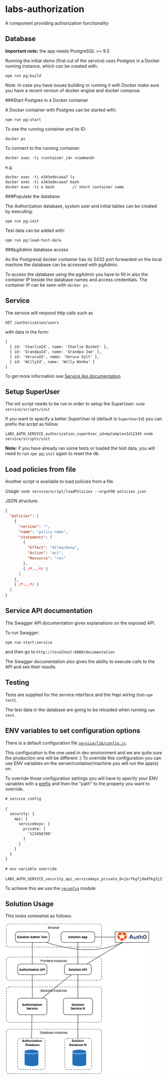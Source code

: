 # labs-authorization

A component providing authorization functionality

## Database

**Important note:** the app needs PostgreSQL >= 9.5

Running the initial demo (first cut of the service) uses Postgres in a Docker running instance, which can be created with:

```
npm run pg:build
```

Note: In case you have issues building or running it with Docker make sure you have a recent version of docker engine and docker compose.

###Start Postgres in a Docker container

A Docker container with Postgres can be started with:
```
npm run pg:start
```

To see the running container and its ID:
```
docker ps
```

To connect to the running container:
```
docker exec -ti <container_id> <command>
```
e.g.
```
docker exec -ti e343edecaaa7 ls
docker exec -ti e343edecaaa7 bash
docker exec -ti e bash        // short container name
```

###Populate the database

The Authorization database, system user and initial tables
can be created by executing:

```
npm run pg:init
```

Test data can be added with:
```
npm run pg:load-test-data
```

###pgAdmin database access

As the Postgresql docker container has its 5432 port forwarded on the local machine the database can be accessed with pgAdmin.

To access the database using the pgAdmin you have to fill in also the container IP beside the database names and access credentials. The container IP can be seen with `docker ps`.

## Service

The service will respond http calls such as

```
GET /authorization/users
```

with data in the form:

```
[
  { id: 'CharlieId', name: 'Charlie Bucket' },
  { id: 'GrandpaId', name: 'Grandpa Joe' },
  { id: 'VerucaId', name: 'Veruca Salt' },
  { id: 'WillyId', name: 'Willy Wonka' }
]
```

To get more information see [Service Api documentation](#service-api-documentation)

## Setup SuperUser

The init script needs to be run in order to setup the SuperUser: `node service/scripts/init`

If you want to specify a better SuperUser id (default is `SuperUserId`) you can prefix the script as follow:

```
LABS_AUTH_SERVICE_authorization_superUser_id=myComplexId12345 node service/scripts/init
```

**Note:** if you have already ran some tests or loaded the test data, you will need to run `npm pg:init` again to reset the db.

## Load policies from file

Another script is available to load policies from a file

Usage: `node service/script/loadPolicies --org=FOO policies.json`

JSON structure:

```json
{
  "policies": [
    {
      "version": "",
      "name": "policy name",
      "statements": [
        {
          "Effect": "Allow/Deny",
          "Action": "act",
          "Resource": "res"
        },
        { /*...*/ }
      ]
    },
    { /*...*/ }
  ]
}
```

## Service API documentation

The Swagger API documentation gives explanations on the exposed API.

To run Swagger:

```
npm run start:service
```

and then go to `http://localhost:8080/documentation`

The Swagger documentation also gives the ability to execute calls to the API and see their results.


## Testing

Tests are supplied for the service interface and the Hapi wiring (run `npm test`).

The test data in the database are going to be reloaded when running `npm test`.

## ENV variables to set configuration options

There is a default configuration file [`service/lib/config.js`](https://github.com/nearform/labs-authorization/blob/master/src/lib/config.js).

This configuration is the one used in dev environment and we are quite sure the production one will be different :) To override this configuration you can use ENV variables on the server/container/machine you will run the app(s) on.

To override those configuration settings you will have to specify your ENV variables with a [prefix](https://github.com/nearform/labs-authorization/blob/master/src/lib/config.js#L29) and then the "path" to the property you want to override.

```
# service config

{
  security: {
    api: {
      servicekeys: {
        private: [
          '123456789'
        ]
      }
    }
  }
}

# env variable override

LABS_AUTH_SERVICE_security_api_servicekeys_private_0=jerfkgfjdedfkg3j213i43u31jk2erwegjndf
```

To achieve this we use the [`reconfig`](https://github.com/namshi/reconfig) module


## Solution Usage

This looks somewhat as follows:

![Authorization Architecture](./docs/authorization.png)
